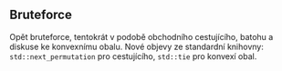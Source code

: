 ## Bruteforce
Opět bruteforce, tentokrát v podobě obchodního cestujícího, batohu a diskuse ke konvexnímu obalu.
Nové objevy ze standardní knihovny: `std::next_permutation` pro cestujícího, `std::tie` pro konvexí obal.
